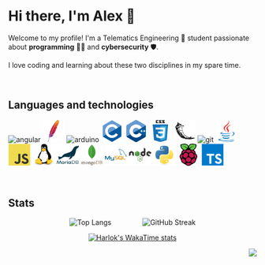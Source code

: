 <!--
**alexmncn/alexmncn** is a ✨ _special_ ✨ repository because its `README.md` (this file) appears on your GitHub profile.

Here are some ideas to get you started:

- 🔭 I’m currently working on ...
- 🌱 I’m currently learning ...
- 👯 I’m looking to collaborate on ...
- 🤔 I’m looking for help with ...
- 💬 Ask me about ...
- 📫 How to reach me: ...
- 😄 Pronouns: ...
- ⚡ Fun fact: ...
-->

<h1>Hi there, I'm Alex 👋</h1>

Welcome to my profile! I'm a Telematics Engineering 📡 student passionate about **programming** 👨‍💻 and **cybersecurity** 🛡️. 

I love coding and learning about these two disciplines in my spare time.


&nbsp;&nbsp;
<h2>Languages and technologies</h2>
<p align="left">
  <img src="https://api.iconify.design/devicon:angular.svg" alt="angular" title="angular" width="45" height="45"/>
  <img src="https://raw.githubusercontent.com/devicons/devicon/master/icons/apache/apache-original.svg" alt="apache" title="apache" width="45" height="45"/>
  <img src="https://cdn.worldvectorlogo.com/logos/arduino-1.svg" alt="arduino" title="arduino" width="45" height="45"/>
   <img src="https://raw.githubusercontent.com/devicons/devicon/master/icons/c/c-original.svg" alt="c" title="c" width="45" height="45"/>
  <img src="https://raw.githubusercontent.com/devicons/devicon/master/icons/cplusplus/cplusplus-original.svg" alt="cplusplus" title="cplusplus" width="45" height="45"/>
  <img src="https://raw.githubusercontent.com/devicons/devicon/master/icons/css3/css3-original-wordmark.svg" alt="css3" title="css3" width="45" height="45"/>
  <img src="https://raw.githubusercontent.com/devicons/devicon/master/icons/flask/flask-original.svg" alt="flask" title="flask" width="45" height="45"/>
  <img src="https://www.vectorlogo.zone/logos/git-scm/git-scm-icon.svg" alt="git" title="git" width="45" height="45"/
  <img src="https://raw.githubusercontent.com/devicons/devicon/master/icons/html5/html5-original-wordmark.svg" alt="html5" title="html5" width="45" height="45"/>
  <img src="https://raw.githubusercontent.com/devicons/devicon/master/icons/java/java-original.svg" alt="java" title="java" width="45" height="45"/>
  <img src="https://raw.githubusercontent.com/devicons/devicon/master/icons/javascript/javascript-original.svg" alt="javascript" title="javascript" width="45" height="45"/>
  <img src="https://raw.githubusercontent.com/devicons/devicon/master/icons/linux/linux-original.svg" alt="linux" title="linux" width="45" height="45"/>
  <img src="https://raw.githubusercontent.com/devicons/devicon/master/icons/mariadb/mariadb-original-wordmark.svg" alt="mariadb" title="mariadb" width="45" height="45"/>
  <img src="https://raw.githubusercontent.com/devicons/devicon/master/icons/mongodb/mongodb-original-wordmark.svg" alt="mongodb" title="mongodb" width="45" height="45"/>
  <img src="https://raw.githubusercontent.com/devicons/devicon/master/icons/mysql/mysql-original-wordmark.svg" alt="mysql" title="mysql" width="45" height="45"/>
  <img src="https://raw.githubusercontent.com/devicons/devicon/master/icons/nodejs/nodejs-original-wordmark.svg" alt="nodejs" title="nodejs" width="45" height="45"/>
  <img src="https://raw.githubusercontent.com/devicons/devicon/master/icons/python/python-original.svg" alt="python" title="python" width="45" height="45"/> 
  <img src="https://raw.githubusercontent.com/devicons/devicon/master/icons/raspberrypi/raspberrypi-original.svg" alt="raspberrypi" title="raspberrypi" width="45" height="45"/>
  <img src="https://raw.githubusercontent.com/devicons/devicon/master/icons/typescript/typescript-original.svg" alt="typescript" title="typescript" width="45" height="45"/>
</p>


&nbsp;&nbsp;
<h2>Stats</h2>
  <section align="center">
    <img src="https://github-readme-stats.vercel.app/api/top-langs/?username=alexmncn&layout=compact&theme=github_dark&hide_border=true&" alt="Top Langs"/>
    &nbsp;&nbsp;&nbsp;&nbsp;&nbsp;&nbsp;&nbsp;&nbsp;&nbsp;&nbsp;&nbsp;&nbsp;&nbsp;&nbsp;
    <img src="https://github-readme-streak-stats.herokuapp.com?user=alexmncn&theme=github-dark-blue&hide_border=true&card_width=445&date_format=j%20M%5B%20Y%5D&mode=weekly" alt="GitHub Streak"/>
  </section>


<section align="center">
  
  [![Harlok's WakaTime stats](https://github-readme-stats.vercel.app/api/wakatime?username=alexmncn&layout=compact&theme=github_dark&hide_border=true)](https://github.com/anuraghazra/github-readme-stats)
</section>


  <div align="right">
    <img src="https://komarev.com/ghpvc/?username=alexmncn&label=Profile%20views&color=2d6ecf&style=flat"/>
  </div>
